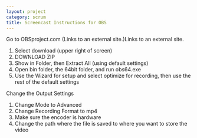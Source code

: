 ```yaml
---
layout: project
category: scrum
title: Screencast Instructions for OBS
---
```


Go to OBSproject.com (Links to an external site.)Links to an external site.

  1.  Select download (upper right of screen)
  1.  DOWNLOAD ZIP
  1.  Show in Folder, then Extract All (using default settings)
  1.  Open bin folder, the 64bit folder, and run obs64.exe
  1.  Use the Wizard for setup and select optimize for recording, then use the rest of the default settings

Change the Output Settings

  1.  Change Mode to Advanced
  1.  Change Recording Format to mp4
  1.  Make sure the encoder is hardware
  1.  Change the path where the file is saved to where you want to store the video
